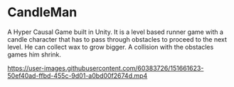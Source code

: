# CandleMan
A Hyper Causal Game built in Unity. It is a level based runner game with a candle character that has to pass through obstacles to proceed to the next level. He can collect wax to grow bigger. A collision with the obstacles games him shrink.




https://user-images.githubusercontent.com/60383726/151661623-50ef40ad-ffbd-455c-9d01-a0bd00f2674d.mp4

